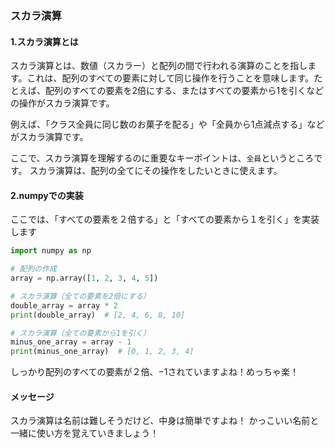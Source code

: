 ### スカラ演算
#### 1.スカラ演算とは
スカラ演算とは、数値（スカラー）と配列の間で行われる演算のことを指します。これは、配列のすべての要素に対して同じ操作を行うことを意味します。たとえば、配列のすべての要素を2倍にする、またはすべての要素から1を引くなどの操作がスカラ演算です。

例えば、「クラス全員に同じ数のお菓子を配る」や「全員から1点減点する」などがスカラ演算です。

ここで、スカラ演算を理解するのに重要なキーポイントは、```全員```というところです。
スカラ演算は、配列の全てにその操作をしたいときに使えます。

#### 2.numpyでの実装
ここでは、「すべての要素を２倍する」と「すべての要素から１を引く」を実装します
```python
import numpy as np

# 配列の作成
array = np.array([1, 2, 3, 4, 5])

# スカラ演算（全ての要素を2倍にする）
double_array = array * 2
print(double_array)  # [2, 4, 6, 8, 10]

# スカラ演算（全ての要素から1を引く）
minus_one_array = array - 1
print(minus_one_array)  # [0, 1, 2, 3, 4]
```
しっかり配列のすべての要素が２倍、−1されていますよね！めっちゃ楽！

#### メッセージ
スカラ演算は名前は難しそうだけど、中身は簡単ですよね！
かっこいい名前と一緒に使い方を覚えていきましょう！

